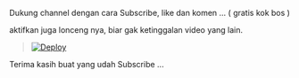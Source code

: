 
Dukung channel dengan cara Subscribe, like dan komen ... ( gratis kok bos ) 

aktifkan juga lonceng nya, biar gak ketinggalan video yang lain.



> [![Deploy](https://www.herokucdn.com/deploy/button.png)](https://dashboard.heroku.com/new?template=https://github.com/its3sgg/Student)


Terima kasih buat yang udah Subscribe ...
